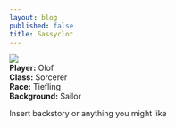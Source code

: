 ```yaml
---
layout: blog
published: false
title: Sassyclot
---
```

![](http://www.polyvore.com/cgi/img-thing?.out=jpg&size=l&tid=43806103)  
**Player:** Olof  
**Class:** Sorcerer  
**Race:** Tiefling  
**Background:** Sailor  
  
Insert backstory or anything you might like


